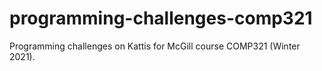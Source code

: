 # programming-challenges-comp321
Programming challenges on Kattis for McGill course COMP321 (Winter 2021).
